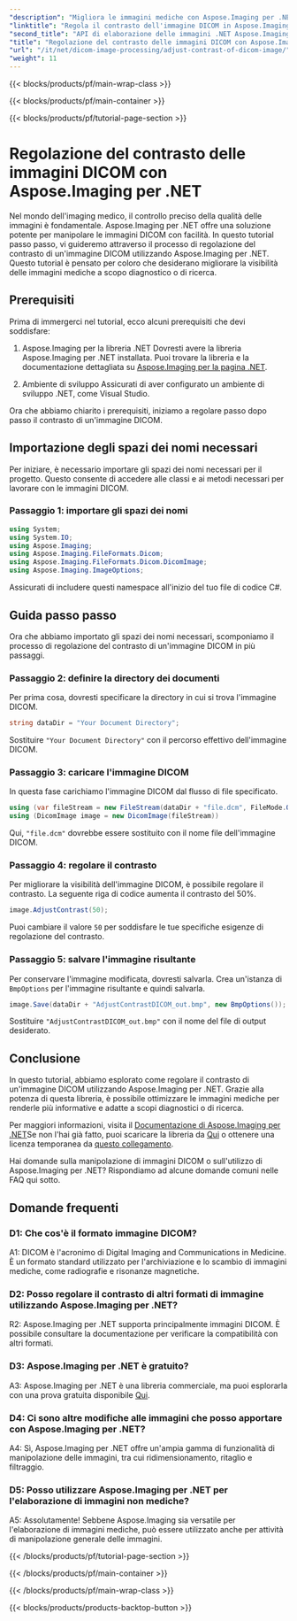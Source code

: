 ```yaml
---
"description": "Migliora le immagini mediche con Aspose.Imaging per .NET. Regola il contrasto delle immagini DICOM in semplici passaggi."
"linktitle": "Regola il contrasto dell'immagine DICOM in Aspose.Imaging per .NET"
"second_title": "API di elaborazione delle immagini .NET Aspose.Imaging"
"title": "Regolazione del contrasto delle immagini DICOM con Aspose.Imaging per .NET"
"url": "/it/net/dicom-image-processing/adjust-contrast-of-dicom-image/"
"weight": 11
---
```


{{< blocks/products/pf/main-wrap-class >}}

{{< blocks/products/pf/main-container >}}

{{< blocks/products/pf/tutorial-page-section >}}

# Regolazione del contrasto delle immagini DICOM con Aspose.Imaging per .NET

Nel mondo dell'imaging medico, il controllo preciso della qualità delle immagini è fondamentale. Aspose.Imaging per .NET offre una soluzione potente per manipolare le immagini DICOM con facilità. In questo tutorial passo passo, vi guideremo attraverso il processo di regolazione del contrasto di un'immagine DICOM utilizzando Aspose.Imaging per .NET. Questo tutorial è pensato per coloro che desiderano migliorare la visibilità delle immagini mediche a scopo diagnostico o di ricerca. 

## Prerequisiti

Prima di immergerci nel tutorial, ecco alcuni prerequisiti che devi soddisfare:

1. Aspose.Imaging per la libreria .NET
Dovresti avere la libreria Aspose.Imaging per .NET installata. Puoi trovare la libreria e la documentazione dettagliata su [Aspose.Imaging per la pagina .NET](https://reference.aspose.com/imaging/net/).

2. Ambiente di sviluppo
Assicurati di aver configurato un ambiente di sviluppo .NET, come Visual Studio.

Ora che abbiamo chiarito i prerequisiti, iniziamo a regolare passo dopo passo il contrasto di un'immagine DICOM.

## Importazione degli spazi dei nomi necessari

Per iniziare, è necessario importare gli spazi dei nomi necessari per il progetto. Questo consente di accedere alle classi e ai metodi necessari per lavorare con le immagini DICOM.

### Passaggio 1: importare gli spazi dei nomi

```csharp
using System;
using System.IO;
using Aspose.Imaging;
using Aspose.Imaging.FileFormats.Dicom;
using Aspose.Imaging.FileFormats.Dicom.DicomImage;
using Aspose.Imaging.ImageOptions;
```

Assicurati di includere questi namespace all'inizio del tuo file di codice C#.

## Guida passo passo

Ora che abbiamo importato gli spazi dei nomi necessari, scomponiamo il processo di regolazione del contrasto di un'immagine DICOM in più passaggi.

### Passaggio 2: definire la directory dei documenti

Per prima cosa, dovresti specificare la directory in cui si trova l'immagine DICOM.

```csharp
string dataDir = "Your Document Directory";
```

Sostituire `"Your Document Directory"` con il percorso effettivo dell'immagine DICOM.

### Passaggio 3: caricare l'immagine DICOM

In questa fase carichiamo l'immagine DICOM dal flusso di file specificato.

```csharp
using (var fileStream = new FileStream(dataDir + "file.dcm", FileMode.Open, FileAccess.Read))
using (DicomImage image = new DicomImage(fileStream))
```

Qui, `"file.dcm"` dovrebbe essere sostituito con il nome file dell'immagine DICOM.

### Passaggio 4: regolare il contrasto

Per migliorare la visibilità dell'immagine DICOM, è possibile regolare il contrasto. La seguente riga di codice aumenta il contrasto del 50%.

```csharp
image.AdjustContrast(50);
```

Puoi cambiare il valore `50` per soddisfare le tue specifiche esigenze di regolazione del contrasto.

### Passaggio 5: salvare l'immagine risultante

Per conservare l'immagine modificata, dovresti salvarla. Crea un'istanza di `BmpOptions` per l'immagine risultante e quindi salvarla.

```csharp
image.Save(dataDir + "AdjustContrastDICOM_out.bmp", new BmpOptions());
```

Sostituire `"AdjustContrastDICOM_out.bmp"` con il nome del file di output desiderato.

## Conclusione

In questo tutorial, abbiamo esplorato come regolare il contrasto di un'immagine DICOM utilizzando Aspose.Imaging per .NET. Grazie alla potenza di questa libreria, è possibile ottimizzare le immagini mediche per renderle più informative e adatte a scopi diagnostici o di ricerca.

Per maggiori informazioni, visita il [Documentazione di Aspose.Imaging per .NET](https://reference.aspose.com/imaging/net/)Se non l'hai già fatto, puoi scaricare la libreria da [Qui](https://releases.aspose.com/imaging/net/) o ottenere una licenza temporanea da [questo collegamento](https://purchase.aspose.com/temporary-license/).

Hai domande sulla manipolazione di immagini DICOM o sull'utilizzo di Aspose.Imaging per .NET? Rispondiamo ad alcune domande comuni nelle FAQ qui sotto.

## Domande frequenti

### D1: Che cos'è il formato immagine DICOM?

A1: DICOM è l'acronimo di Digital Imaging and Communications in Medicine. È un formato standard utilizzato per l'archiviazione e lo scambio di immagini mediche, come radiografie e risonanze magnetiche.

### D2: Posso regolare il contrasto di altri formati di immagine utilizzando Aspose.Imaging per .NET?

R2: Aspose.Imaging per .NET supporta principalmente immagini DICOM. È possibile consultare la documentazione per verificare la compatibilità con altri formati.

### D3: Aspose.Imaging per .NET è gratuito?

A3: Aspose.Imaging per .NET è una libreria commerciale, ma puoi esplorarla con una prova gratuita disponibile [Qui](https://releases.aspose.com/).

### D4: Ci sono altre modifiche alle immagini che posso apportare con Aspose.Imaging per .NET?

A4: Sì, Aspose.Imaging per .NET offre un'ampia gamma di funzionalità di manipolazione delle immagini, tra cui ridimensionamento, ritaglio e filtraggio.

### D5: Posso utilizzare Aspose.Imaging per .NET per l'elaborazione di immagini non mediche?

A5: Assolutamente! Sebbene Aspose.Imaging sia versatile per l'elaborazione di immagini mediche, può essere utilizzato anche per attività di manipolazione generale delle immagini.

{{< /blocks/products/pf/tutorial-page-section >}}

{{< /blocks/products/pf/main-container >}}

{{< /blocks/products/pf/main-wrap-class >}}

{{< blocks/products/products-backtop-button >}}